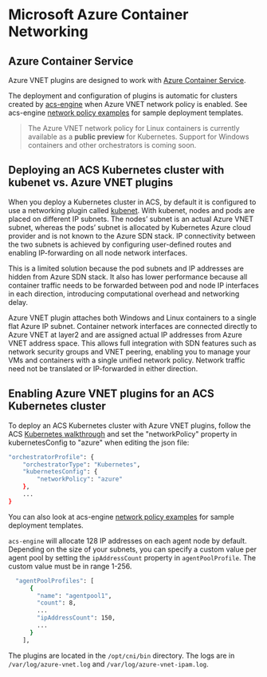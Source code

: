 # Microsoft Azure Container Networking

## Azure Container Service
Azure VNET plugins are designed to work with [Azure Container Service](https://azure.microsoft.com/en-us/services/container-service).

The deployment and configuration of plugins is automatic for clusters created by [acs-engine](https://github.com/Azure/acs-engine) when Azure VNET network policy is enabled. See acs-engine [network policy examples](https://github.com/Azure/acs-engine/tree/master/examples/networkpolicy) for sample deployment templates.

> The Azure VNET network policy for Linux containers is currently available as a **public preview** for Kubernetes. Support for Windows containers and other orchestrators is coming soon.

## Deploying an ACS Kubernetes cluster with kubenet vs. Azure VNET plugins
When you deploy a Kubernetes cluster in ACS, by default it is configured to use a networking plugin called [kubenet](http://kubernetes.io/docs/admin/network-plugins). With kubenet, nodes and pods are placed on different IP subnets. The nodes’ subnet is an actual Azure VNET subnet, whereas the pods’ subnet is allocated by Kubernetes Azure cloud provider and is not known to the Azure SDN stack. IP connectivity between the two subnets is achieved by configuring user-defined routes and enabling IP-forwarding on all node network interfaces.

This is a limited solution because the pod subnets and IP addresses are hidden from Azure SDN stack. It also has lower performance because all container traffic needs to be forwarded between pod and node IP interfaces in each direction, introducing computational overhead and networking delay.

Azure VNET plugin attaches both Windows and Linux containers to a single flat Azure IP subnet. Container network interfaces are connected directly to Azure VNET at layer2 and are assigned actual IP addresses from Azure VNET address space. This allows full integration with SDN features such as network security groups and VNET peering, enabling you to manage your VMs and containers with a single unified network policy. Network traffic need not be translated or IP-forwarded in either direction.

## Enabling Azure VNET plugins for an ACS Kubernetes cluster
To deploy an ACS Kubernetes cluster with Azure VNET plugins, follow the ACS [Kubernetes walkthrough](https://github.com/Azure/acs-engine/blob/master/docs/kubernetes.md) and set the "networkPolicy" property in kubernetesConfig to "azure" when editing the json file:

```bash
"orchestratorProfile": {
    "orchestratorType": "Kubernetes",
    "kubernetesConfig": {
        "networkPolicy": "azure"
    },
    ...
}
```

You can also look at acs-engine [network policy examples](https://github.com/Azure/acs-engine/tree/master/examples/networkpolicy) for sample deployment templates.

`acs-engine` will allocate 128 IP addresses on each agent node by default. Depending on the size of your subnets, you can specify a custom value per agent pool by setting the `ipAddressCount` property in `agentPoolProfile`. The custom value must be in range 1-256.

```bash
  "agentPoolProfiles": [
      {
        "name": "agentpool1",
        "count": 8,
        ...
        "ipAddressCount": 150,
        ...
      }
    ],
```

The plugins are located in the `/opt/cni/bin` directory. The logs are in `/var/log/azure-vnet.log` and `/var/log/azure-vnet-ipam.log`.
